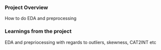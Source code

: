 ### Project Overview

 How to do EDA and preprocessing 


### Learnings from the project

 EDA and prepriocessing with regards to outliers, skewness, CAT2INT etc


